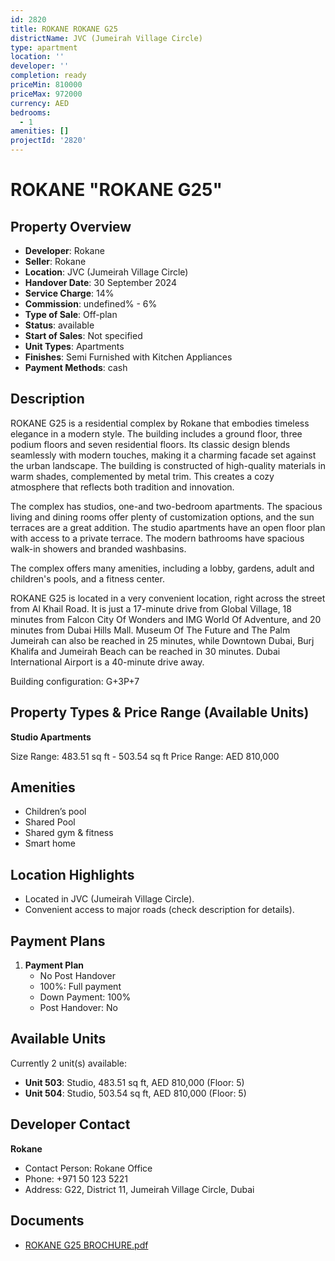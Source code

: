 ```yaml
---
id: 2820
title: ROKANE ROKANE G25
districtName: JVC (Jumeirah Village Circle)
type: apartment
location: ''
developer: ''
completion: ready
priceMin: 810000
priceMax: 972000
currency: AED
bedrooms:
  - 1
amenities: []
projectId: '2820'
---
```


# ROKANE "ROKANE G25"

## Property Overview
- **Developer**: Rokane
- **Seller**: Rokane
- **Location**: JVC (Jumeirah Village Circle)
- **Handover Date**: 30 September 2024
- **Service Charge**: 14%
- **Commission**: undefined% - 6%
- **Type of Sale**: Off-plan
- **Status**: available
- **Start of Sales**: Not specified
- **Unit Types**: Apartments
- **Finishes**: Semi Furnished with Kitchen Appliances
- **Payment Methods**: cash

## Description
ROKANE G25 is a residential complex by Rokane that embodies timeless elegance in a modern style. The building includes a ground floor, three podium floors and seven residential floors. Its classic design blends seamlessly with modern touches, making it a charming facade set against the urban landscape. The building is constructed of high-quality materials in warm shades, complemented by metal trim. This creates a cozy atmosphere that reflects both tradition and innovation.

The complex has studios, one-and two-bedroom apartments. The spacious living and dining rooms offer plenty of customization options, and the sun terraces are a great addition. The studio apartments have an open floor plan with access to a private terrace. The modern bathrooms have spacious walk-in showers and branded washbasins.

The complex offers many amenities, including a lobby, gardens, adult and children's pools, and a fitness center.

ROKANE G25 is located in a very convenient location, right across the street from Al Khail Road. It is just a 17-minute drive from Global Village, 18 minutes from Falcon City Of Wonders and IMG World Of Adventure, and 20 minutes from Dubai Hills Mall. Museum Of The Future and The Palm Jumeirah can also be reached in 25 minutes, while Downtown Dubai, Burj Khalifa and Jumeirah Beach can be reached in 30 minutes. Dubai International Airport is a 40-minute drive away.

Building configuration: G+3P+7

## Property Types & Price Range (Available Units)
**Studio Apartments**

Size Range: 483.51 sq ft - 503.54 sq ft
Price Range: AED 810,000

## Amenities
- Children’s pool
- Shared Pool
- Shared gym & fitness
- Smart home

## Location Highlights
- Located in JVC (Jumeirah Village Circle).
- Convenient access to major roads (check description for details).

## Payment Plans
1. **Payment Plan**
   - No Post Handover
   - 100%: Full payment
   - Down Payment: 100%
   - Post Handover: No

## Available Units
Currently 2 unit(s) available:
- **Unit 503**: Studio, 483.51 sq ft, AED 810,000 (Floor: 5)
- **Unit 504**: Studio, 503.54 sq ft, AED 810,000 (Floor: 5)

## Developer Contact
**Rokane**
- Contact Person: Rokane Office
- Phone: +971 50 123 5221
- Address: G22, District 11, Jumeirah Village Circle, Dubai

## Documents
- [ROKANE G25 BROCHURE.pdf](https://cdn.geniemap.net/2024/08/15/92QfK8eJa0f268jLV6FpexVocUN5isbUu775RFDC.pdf)

